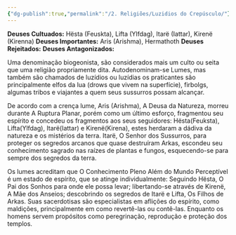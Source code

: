 ```yaml
---
{"dg-publish":true,"permalink":"/2. Religiões/Luzidios do Crepúsculo/"}
---
```


 __Deuses Cultuados:__ Hësta (Feuskta), Lifta (Ylfdag), Itarë (Iattar), Kirenë (Kirenna)
 __Deuses Importantes:__ Aris (Arishma), Hermathoth
 __Deuses Rejeitados:__ 
 __Deuses Antagonizados:__ 

Uma denominação biogeonista, são considerados mais um culto ou seita que uma religião propriamente dita. Autodenominam-se Lumes, mas também são chamados de luzídios ou luzídias os praticantes são principalmente elfos da lua (drows que vivem na superfície), firbolgs, algumas tribos e viajantes a quem seus sussurros possam alcançar. 

De acordo com a crença lume, Aris (Arishma), A Deusa da Natureza, morreu durante A Ruptura Planar, porém como um último esforço, fragmentou seu espírito e concedeu os fragmentos aos seus seguidores: Hësta(Feuksta), Lifta(Ylfdag), Itarë(Iattar) e Kirenë(Kirena), estes herdaram a dádiva da natureza e os mistérios da terra. Itarë, O Senhor dos Sussurros, para proteger os segredos arcanos que quase destruíram Arkas, escondeu seu conhecimento sagrado nas raízes de plantas e fungos, esquecendo-se para sempre dos segredos da terra. 

Os lumes acreditam que O Conhecimento Pleno Além do Mundo Perceptível é um estado de espírito, que se atinge individualmente: Seguindo Hësta, O Pai dos Sonhos para onde ele possa levar; libertando-se através de Kirenë, A Mãe dos Anseios; descobrindo os segredos de Itarë e Lifta, Os Filhos de Arkas. Suas sacerdotisas são especialistas em aflições do espírito, como maldições, principalmente em como revertê-las ou contê-las. Enquanto os homens servem propósitos como peregrinação, reprodução e proteção dos templos.
